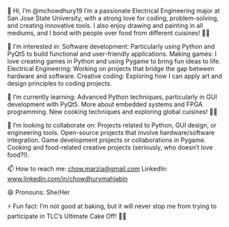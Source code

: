 👋 Hi, I’m @mchowdhury19
I’m a passionate Electrical Engineering major at San Jose State University, with a strong love for coding, problem-solving, and creating innovative tools. I also enjoy drawing and painting in all mediums, and 
I bond with people over food from different cuisines! 🍳🎨

👀 I’m interested in:
Software development: Particularly using Python and PyQt5 to build functional and user-friendly applications.
Making games: I love creating games in Python and using Pygame to bring fun ideas to life.
Electrical Engineering: Working on projects that bridge the gap between hardware and software.
Creative coding: Exploring how I can apply art and design principles to coding projects.

🌱 I’m currently learning:
Advanced Python techniques, particularly in GUI development with PyQt5.
More about embedded systems and FPGA programming.
New cooking techniques and exploring global cuisines! 🍝🍣

💞️ I’m looking to collaborate on:
Projects related to Python, GUI design, or engineering tools.
Open-source projects that involve hardware/software integration.
Game development projects or collaborations in Pygame.
Cooking and food-related creative projects (seriously, who doesn’t love food?!).

📫 How to reach me: chow.marzia@gmail.com
LinkedIn: www.linkedin.com/in/chowdhurymahjabin

😄 Pronouns: She/Her

⚡ Fun fact: I’m not good at baking, but it will never stop me from trying to participate in TLC’s Ultimate Cake Off! 🎂✨
